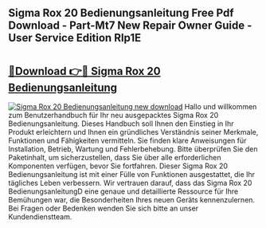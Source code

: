 ## Sigma Rox 20 Bedienungsanleitung Free Pdf Download - Part-Mt7 New Repair Owner Guide - User Service Edition RIp1E

# <h2><a href="http://df08vh.blite.top/?on=Sigma+Rox+20+Bedienungsanleitung">🔗Download 👉🔴 Sigma Rox 20 Bedienungsanleitung</a></h2>

[![Sigma Rox 20 Bedienungsanleitung new download](https://i.imgur.com/lujVjoI.png)](http://df08vh.blite.top/?on=Sigma+Rox+20+Bedienungsanleitung)
Hallo und willkommen zum Benutzerhandbuch für Ihr neu ausgepacktes Sigma Rox 20 Bedienungsanleitung. Dieses Handbuch soll Ihnen den Einstieg in Ihr Produkt erleichtern und Ihnen ein gründliches Verständnis seiner Merkmale, Funktionen und Fähigkeiten vermitteln. Sie finden klare Anweisungen für Installation, Betrieb, Wartung und Fehlerbehebung. Bitte überprüfen Sie den Paketinhalt, um sicherzustellen, dass Sie über alle erforderlichen Komponenten verfügen, bevor Sie fortfahren. Dieser Sigma Rox 20 Bedienungsanleitung ist mit einer Fülle von Funktionen ausgestattet, die Ihr tägliches Leben verbessern. Wir vertrauen darauf, dass das Sigma Rox 20 BedienungsanleitungD eine genaue und detaillierte Ressource für Ihre Bemühungen war, die Besonderheiten Ihres neuen Geräts kennenzulernen. Bei Fragen oder Bedenken wenden Sie sich bitte an unser Kundendienstteam.
